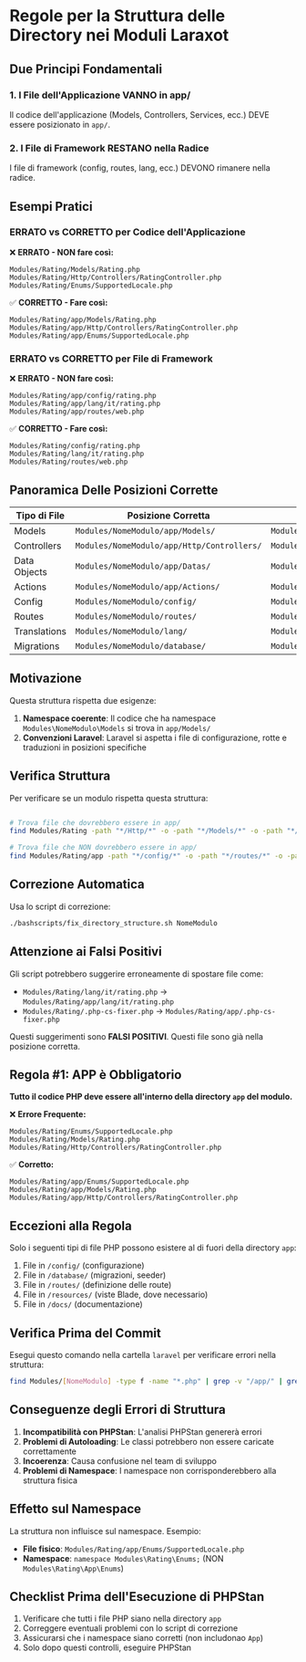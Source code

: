 # Regole per la Struttura delle Directory nei Moduli Laraxot <nome progetto>

## Due Principi Fondamentali

### 1. I File dell'Applicazione VANNO in app/
Il codice dell'applicazione (Models, Controllers, Services, ecc.) DEVE essere posizionato in `app/`.

### 2. I File di Framework RESTANO nella Radice
I file di framework (config, routes, lang, ecc.) DEVONO rimanere nella radice.

## Esempi Pratici

### ERRATO vs CORRETTO per Codice dell'Applicazione

❌ **ERRATO - NON fare così:**
```
Modules/Rating/Models/Rating.php
Modules/Rating/Http/Controllers/RatingController.php
Modules/Rating/Enums/SupportedLocale.php
```

✅ **CORRETTO - Fare così:**
```
Modules/Rating/app/Models/Rating.php
Modules/Rating/app/Http/Controllers/RatingController.php
Modules/Rating/app/Enums/SupportedLocale.php
```

### ERRATO vs CORRETTO per File di Framework

❌ **ERRATO - NON fare così:**
```
Modules/Rating/app/config/rating.php
Modules/Rating/app/lang/it/rating.php 
Modules/Rating/app/routes/web.php
```

✅ **CORRETTO - Fare così:**
```
Modules/Rating/config/rating.php
Modules/Rating/lang/it/rating.php
Modules/Rating/routes/web.php
```

## Panoramica Delle Posizioni Corrette

| Tipo di File | Posizione Corretta | Posizione Errata |
|--------------|-------------------|------------------|
| Models | `Modules/NomeModulo/app/Models/` | `Modules/NomeModulo/Models/` |
| Controllers | `Modules/NomeModulo/app/Http/Controllers/` | `Modules/NomeModulo/Http/Controllers/` |
| Data Objects | `Modules/NomeModulo/app/Datas/` | `Modules/NomeModulo/Datas/` |
| Actions | `Modules/NomeModulo/app/Actions/` | `Modules/NomeModulo/Actions/` |
| Config | `Modules/NomeModulo/config/` | `Modules/NomeModulo/app/config/` |
| Routes | `Modules/NomeModulo/routes/` | `Modules/NomeModulo/app/routes/` |
| Translations | `Modules/NomeModulo/lang/` | `Modules/NomeModulo/app/lang/` |
| Migrations | `Modules/NomeModulo/database/` | `Modules/NomeModulo/app/database/` |

## Motivazione

Questa struttura rispetta due esigenze:
1. **Namespace coerente**: Il codice che ha namespace `Modules\NomeModulo\Models` si trova in `app/Models/`
2. **Convenzioni Laravel**: Laravel si aspetta i file di configurazione, rotte e traduzioni in posizioni specifiche

## Verifica Struttura

Per verificare se un modulo rispetta questa struttura:

```bash

# Trova file che dovrebbero essere in app/
find Modules/Rating -path "*/Http/*" -o -path "*/Models/*" -o -path "*/Enums/*" | grep -v "/app/"

# Trova file che NON dovrebbero essere in app/
find Modules/Rating/app -path "*/config/*" -o -path "*/routes/*" -o -path "*/lang/*"
```

## Correzione Automatica

Usa lo script di correzione:

```bash
./bashscripts/fix_directory_structure.sh NomeModulo
```

## Attenzione ai Falsi Positivi

Gli script potrebbero suggerire erroneamente di spostare file come:
- `Modules/Rating/lang/it/rating.php` → `Modules/Rating/app/lang/it/rating.php`
- `Modules/Rating/.php-cs-fixer.php` → `Modules/Rating/app/.php-cs-fixer.php`

Questi suggerimenti sono **FALSI POSITIVI**. Questi file sono già nella posizione corretta.

## Regola #1: APP è Obbligatorio

**Tutto il codice PHP deve essere all'interno della directory `app` del modulo.**

❌ **Errore Frequente:**
```
Modules/Rating/Enums/SupportedLocale.php
Modules/Rating/Models/Rating.php
Modules/Rating/Http/Controllers/RatingController.php
```

✅ **Corretto:**
```
Modules/Rating/app/Enums/SupportedLocale.php
Modules/Rating/app/Models/Rating.php
Modules/Rating/app/Http/Controllers/RatingController.php
```

## Eccezioni alla Regola

Solo i seguenti tipi di file PHP possono esistere al di fuori della directory `app`:

1. File in `/config/` (configurazione)
2. File in `/database/` (migrazioni, seeder)
3. File in `/routes/` (definizione delle route)
4. File in `/resources/` (viste Blade, dove necessario)
5. File in `/docs/` (documentazione)

## Verifica Prima del Commit

Esegui questo comando nella cartella `laravel` per verificare errori nella struttura:

```bash
find Modules/[NomeModulo] -type f -name "*.php" | grep -v "/app/" | grep -v "/config/" | grep -v "/database/" | grep -v "/routes/" | grep -v "/resources/" | grep -v "/docs/"
```

## Conseguenze degli Errori di Struttura

1. **Incompatibilità con PHPStan**: L'analisi PHPStan genererà errori
2. **Problemi di Autoloading**: Le classi potrebbero non essere caricate correttamente
3. **Incoerenza**: Causa confusione nel team di sviluppo
4. **Problemi di Namespace**: I namespace non corrisponderebbero alla struttura fisica

## Effetto sul Namespace

La struttura non influisce sul namespace. Esempio:

- **File fisico**: `Modules/Rating/app/Enums/SupportedLocale.php`
- **Namespace**: `namespace Modules\Rating\Enums;` (NON `Modules\Rating\App\Enums`)

## Checklist Prima dell'Esecuzione di PHPStan

1. Verificare che tutti i file PHP siano nella directory `app`
2. Correggere eventuali problemi con lo script di correzione
3. Assicurarsi che i namespace siano corretti (non includonao `App`)
4. Solo dopo questi controlli, eseguire PHPStan 

